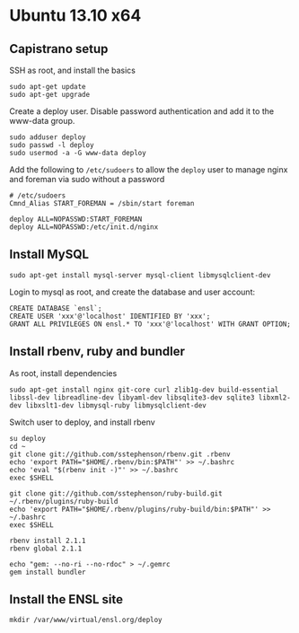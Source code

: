 # Ubuntu 13.10 x64

## Capistrano setup

SSH as root, and install the basics

    sudo apt-get update
    sudo apt-get upgrade

Create a deploy user. Disable password authentication and add it to the www-data group.

    sudo adduser deploy
    sudo passwd -l deploy
    sudo usermod -a -G www-data deploy

Add the following to `/etc/sudoers` to allow the `deploy` user to manage nginx and foreman via sudo without a password
  
    # /etc/sudoers
    Cmnd_Alias START_FOREMAN = /sbin/start foreman

    deploy ALL=NOPASSWD:START_FOREMAN
    deploy ALL=NOPASSWD:/etc/init.d/nginx

## Install MySQL

    sudo apt-get install mysql-server mysql-client libmysqlclient-dev

Login to mysql as root, and create the database and user account:

    CREATE DATABASE `ensl`;
    CREATE USER 'xxx'@'localhost' IDENTIFIED BY 'xxx';
    GRANT ALL PRIVILEGES ON ensl.* TO 'xxx'@'localhost' WITH GRANT OPTION;

## Install rbenv, ruby and bundler

As root, install dependencies

    sudo apt-get install nginx git-core curl zlib1g-dev build-essential libssl-dev libreadline-dev libyaml-dev libsqlite3-dev sqlite3 libxml2-dev libxslt1-dev libmysql-ruby libmysqlclient-dev

Switch user to deploy, and install rbenv

    su deploy
    cd ~
    git clone git://github.com/sstephenson/rbenv.git .rbenv
    echo 'export PATH="$HOME/.rbenv/bin:$PATH"' >> ~/.bashrc
    echo 'eval "$(rbenv init -)"' >> ~/.bashrc
    exec $SHELL

    git clone git://github.com/sstephenson/ruby-build.git ~/.rbenv/plugins/ruby-build
    echo 'export PATH="$HOME/.rbenv/plugins/ruby-build/bin:$PATH"' >> ~/.bashrc
    exec $SHELL

    rbenv install 2.1.1
    rbenv global 2.1.1

    echo "gem: --no-ri --no-rdoc" > ~/.gemrc
    gem install bundler

## Install the ENSL site

    mkdir /var/www/virtual/ensl.org/deploy